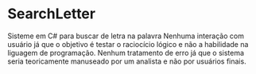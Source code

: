 # SearchLetter
Sisteme em C# para buscar de letra na palavra
Nenhuma interação com usuário já que o objetivo é testar o raciocício lógico e não a habilidade na liguagem de programação.
Nenhum tratamento de erro já que o sistema seria teoricamente manuseado por um analista e não por usuários finais.
